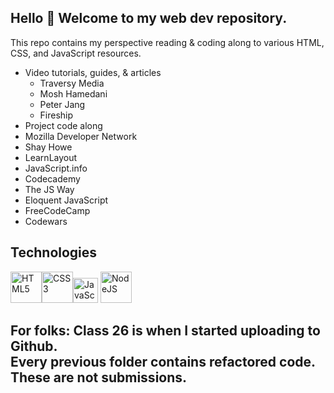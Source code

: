 ## Hello 👋 Welcome to my web dev repository. 
This repo contains my perspective reading & coding along to various HTML, CSS, and JavaScript resources.
 
* Video tutorials, guides, & articles
    * Traversy Media
    * Mosh Hamedani
    * Peter Jang
    * Fireship
* Project code along
* Mozilla Developer Network
* Shay Howe
* LearnLayout
* JavaScript.info
* Codecademy
* The JS Way
* Eloquent JavaScript
* FreeCodeCamp
* Codewars

## Technologies
<img src="https://profilinator.rishav.dev/skills-assets/html5-original-wordmark.svg" alt="HTML5" height="50" /><img src="https://profilinator.rishav.dev/skills-assets/css3-original-wordmark.svg" alt="CSS3" height="50" /><img src="https://profilinator.rishav.dev/skills-assets/javascript-original.svg" alt="JavaScript" height="40" /> <img src="https://profilinator.rishav.dev/skills-assets/nodejs-original-wordmark.svg" alt="NodeJS" height="50" />

## For folks: Class 26 is when I started uploading to Github. <br> Every previous folder contains refactored code. These are not submissions.